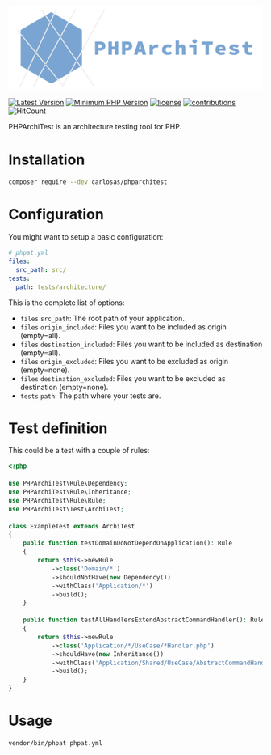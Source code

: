 ![PHPat](./docs/logo.png "PHPArchiTest logo")

[![Latest Version](https://img.shields.io/packagist/v/carlosas/phparchitest.svg?style=flat-square)](https://packagist.org/packages/carlosas/phparchitest)
[![Minimum PHP Version](https://img.shields.io/badge/php-%3E%3D_7.1-8892BF.svg?style=flat-square)](https://github.com/carlosas/phparchitest)
[![license](https://img.shields.io/github/license/mashape/apistatus.svg?style=flat-square&color=brightgreen)](LICENSE)
[![contributions](https://img.shields.io/badge/contributions-welcome-brightgreen.svg?style=flat-square)](https://github.com/carlosas/phparchitest/issues)
![HitCount](http://hits.dwyl.com/carlosas/php-architest.svg)

PHPArchiTest is an architecture testing tool for PHP.

# Installation
```bash
composer require --dev carlosas/phparchitest
```

# Configuration
You might want to setup a basic configuration:
```yaml
# phpat.yml
files:
  src_path: src/
tests:
  path: tests/architecture/
```
This is the complete list of options:
* `files` `src_path`: The root path of your application.
* `files` `origin_included`: Files you want to be included as origin (empty=all).
* `files` `destination_included`: Files you want to be included as destination (empty=all).
* `files` `origin_excluded`: Files you want to be excluded as origin (empty=none).
* `files` `destination_excluded`: Files you want to be excluded as destination (empty=none).
* `tests` `path`: The path where your tests are.

# Test definition
This could be a test with a couple of rules:
```php
<?php

use PHPArchiTest\Rule\Dependency;
use PHPArchiTest\Rule\Inheritance;
use PHPArchiTest\Rule\Rule;
use PHPArchiTest\Test\ArchiTest;

class ExampleTest extends ArchiTest
{
    public function testDomainDoNotDependOnApplication(): Rule
    {
        return $this->newRule
            ->class('Domain/*')
            ->shouldNotHave(new Dependency())
            ->withClass('Application/*')
            ->build();
    }
    
    public function testAllHandlersExtendAbstractCommandHandler(): Rule
    {
        return $this->newRule
            ->class('Application/*/UseCase/*Handler.php')
            ->shouldHave(new Inheritance())
            ->withClass('Application/Shared/UseCase/AbstractCommandHandler.php')
            ->build();
    }
}
```

# Usage
```bash
vendor/bin/phpat phpat.yml
```
